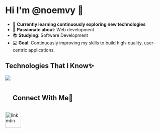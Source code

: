 
<!--h1 without bottom border-->
<div id="user-content-toc">
  <h1>Hi I'm @noemvy 🍒</h1>
</div>

<!--Intro start-->

- 🌱 **Currently learning continuously exploring new technologies**
- 🧠 **Passionate about**: Web development
- 📚 **Studying**: Software Development
- 💻 **Goal**: Continuously improving my skills to build high-quality, user-centric applications.
<!--Intro end-->

<!--h1 without bottom border-->
<div id="user-content-toc">
  <h2>Technologies That I Know✨</h2>
</div>

<!--tech stack icons-->
<p >
  <a href="https://skillicons.dev">
    <img src="https://skillicons.dev/icons?i=git,tailwind,js,php,mysql,laravel" />
  </a>
</p>


<div id="user-content-toc">
  <ul >
    <summary><h2 style="display: inline-block">Connect With Me🤝</h2></summary>
  </ul>
</div>

<!--icons and links-->
<p >
<a href="https://www.linkedin.com/in/noemvy/" target="blank"><img align="center" src="https://user-images.githubusercontent.com/88904952/234979284-68c11d7f-1acc-4f0c-ac78-044e1037d7b0.png" alt="linkedin" height="50" width="50" /></a>

  
</p>


